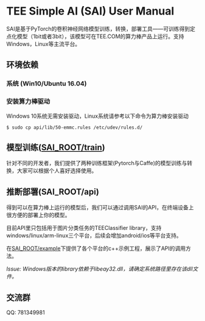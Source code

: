 # TEE Simple AI (SAI) User Manual

SAI是基于PyTorch的卷积神经网络模型训练，转换，部署工具——可训练得到定点化模型（1bit或者3bit），该模型可在TEE.COM的算力棒产品上运行。支持Windows，Linux等主流平台。

## 环境依赖

### 系统 (Win10/Ubuntu 16.04)

### 安装算力棒驱动
Windows 10系统无需安装驱动，Linux系统请参考以下命令为算力棒安装驱动

```
$ sudo cp api/lib/50-emmc.rules /etc/udev/rules.d/
```

## 模型训练([SAI_ROOT/train](https://github.com/TEE-AI/SAI/tree/master/train))
针对不同的开发者，我们提供了两种训练框架(Pytorch与Caffe)的模型训练与转换，大家可以根据个人喜好选择使用。

## 推断部署(SAI_ROOT/api)

得到可以在算力棒上运行的模型后，我们可以通过调用SAI的API，在终端设备上很方便的部署上你的模型。

目前API里只包括用于图片分类任务的TEEClassifier library，支持windows/linux/arm-linux三个平台，后续会增加android/ios等平台支持。

在[SAI_ROOT/example](https://github.com/TEE-AI/SAI/tree/master/examples)下提供了各个平台的c++示例工程，展示了API的调用方法。

*Issue: Windows版本的library依赖于libeay32.dll，请确定系统路径里存在该dll文件。*

## 交流群
QQ: 781349981


